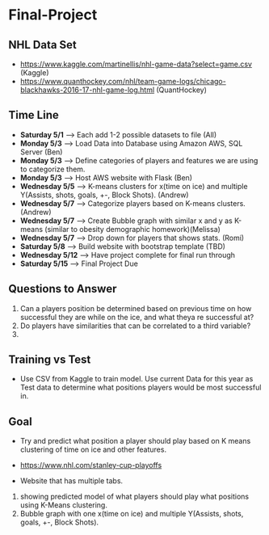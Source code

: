 # Final-Project
## NHL Data Set ##
* https://www.kaggle.com/martinellis/nhl-game-data?select=game.csv (Kaggle)
* https://www.quanthockey.com/nhl/team-game-logs/chicago-blackhawks-2016-17-nhl-game-log.html (QuantHockey)
## Time Line ##
* **Saturday 5/1** --> Each add 1-2 possible datasets to file (All)
*  **Monday 5/3** --> Load Data into Database using Amazon AWS, SQL Server (Ben)
* **Monday 5/3** --> Define categories of players and features we are using to categorize them.
* **Monday 5/3** --> Host AWS website with Flask (Ben)
* **Wednesday 5/5** --> K-means clusters for x(time on ice) and multiple Y(Assists, shots, goals, +-, Block Shots). (Andrew)
* **Wednesday 5/7** --> Categorize players based on K-means clusters. (Andrew)
* **Wednesday 5/7** --> Create Bubble graph with similar x and y as K-means (similar to obesity demographic homework)(Melissa)
* **Wednesday 5/7** --> Drop down for players that shows stats. (Romi)
* **Saturday 5/8** --> Build website with bootstrap template (TBD)
* **Wednesday 5/12** --> Have project complete for final run through
* **Saturday 5/15** --> Final Project Due


## Questions to Answer ##
1. Can a players position be determined based on previous time on how successful they are while on the ice, and what theya re successful at?
2. Do players have similarities that can be correlated to a third variable?
3. 

## Training vs Test ##
* Use CSV from Kaggle to train model. Use current Data for this year as Test data to determine what positions players would be most successful in.

## Goal ## 
* Try and predict what position a player should play based on K means clustering of time on ice and other features.  
* https://www.nhl.com/stanley-cup-playoffs


* Website that has multiple tabs.
1. showing predicted model of what players should play what positions using K-Means clustering. 
2. Bubble graph with one x(time on ice) and multiple Y(Assists, shots, goals, +-, Block Shots). 


